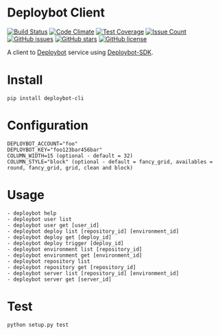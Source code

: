 # Deploybot Client

[![Build Status](https://travis-ci.org/mrprompt/deploybot-cli.svg?branch=master)](https://travis-ci.org/mrprompt/deploybot-cli)
[![Code Climate](https://codeclimate.com/github/mrprompt/deploybot-cli/badges/gpa.svg)](https://codeclimate.com/github/mrprompt/deploybot-cli)
[![Test Coverage](https://codeclimate.com/github/mrprompt/deploybot-cli/badges/coverage.svg)](https://codeclimate.com/github/mrprompt/deploybot-cli/coverage)
[![Issue Count](https://codeclimate.com/github/mrprompt/deploybot-cli/badges/issue_count.svg)](https://codeclimate.com/github/mrprompt/deploybot-cli)
[![GitHub issues](https://img.shields.io/github/issues/mrprompt/deploybot-cli.svg)](https://github.com/mrprompt/deploybot-cli/issues)
[![GitHub stars](https://img.shields.io/github/stars/mrprompt/deploybot-cli.svg)](https://github.com/mrprompt/deploybot-cli/stargazers)
[![GitHub license](https://img.shields.io/badge/license-AGPL-blue.svg)](https://raw.githubusercontent.com/mrprompt/deploybot-cli/master/LICENSE)

A client to [Deploybot](https://www.deploybot.com) service using [Deploybot-SDK](https://github.com/mrprompt/deploybot-sdk).

# Install

```
pip install deploybot-cli
```

# Configuration

```
DEPLOYBOT_ACCOUNT="foo"
DEPLOYBOT_KEY="foo123bar456bar"
COLUMN_WIDTH=15 (optional - default = 32)
COLUMN_STYLE="block" (optional - default = fancy_grid, availables = round, fancy_grid, grid, clean and block)
```

# Usage

```
- deploybot help
- deploybot user list
- deploybot user get [user_id]
- deploybot deploy list [repository_id] [environment_id]
- deploybot deploy get [deploy_id]
- deploybot deploy trigger [deploy_id]
- deploybot environment list [repository_id]
- deploybot environment get [environment_id]
- deploybot repository list
- deploybot repository get [repository_id]
- deploybot server list [repository_id] [environment_id]
- deploybot server get [server_id]

```

# Test

```
python setup.py test
```
